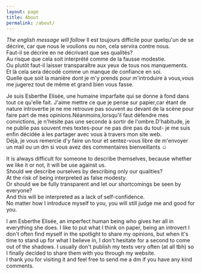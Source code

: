 ```yaml
---
layout: page
title: About
permalink: /about/
---
```

<i> The english message will follow </i>
Il est toujours difficile pour quelqu'un de se décrire, car que nous le voulions ou non, cela servira contre nous. <br>
Faut-il se décrire en ne décrivant que ses qualités? <br>
Au risque que cela soit interprété comme de la fausse modestie. <br>
Ou plutôt faut-il laisser transparaître aux yeux de tous nos manquements. <br>
Et là cela sera décodé comme un manque de confiance en soi. <br>
Quelle que soit la manière dont je m'y prends pour m'introduire à vous,vous me jugerez tout de même et grand bien vous fasse.<br>

<p>Je suis Esberthe Elisée, une humaine imparfaite qui se donne à fond dans tout ce qu'elle fait. J'aime mettre ce que je pense sur papier,car étant de nature introvertie je ne me retrouve pas souvent au devant de la scène pour faire part de mes opinions.Néanmoins,lorsqu'il faut défendre mes convictions, je n'hésite pas une seconde à sortir de l'ombre.D'habitude, je ne publie pas souvent mes textes-pour ne pas dire pas du tout- je me suis enfin décidée à les partager avec vous à travers mon site web.<br>
Déjà, je vous remercie d'y faire un tour et sentez-vous libre de m'envoyer un mail ou un dm si vous avez des commentaires bienveillants ☺ </p>

It is always difficult for someone to describe themselves, because whether we like it or not, it will be use against us.<br> 
Should we describe ourselves by describing only our qualities?  <br> 
At the risk of being interpreted as false modesty. <br> 
Or should we be fully transparent and let our shortcomings be seen by everyone? <br> 
And this will be interpreted as a lack of self-confidence. <br> 
No matter how I introduce myself to you, you will still judge me and good for you.<br> 

<p> I am Esberthe Elisée, an imperfect human being who gives her all in everything she does. I like to put what I think on paper, being an introvert I don't often find myself in the spotlight to share my opinions, but when it's time to stand up for what I believe in, I don't hesitate for a second to come out of the shadows. I usually don't publish my texts very often (at all tbh) so I finally decided to share them with you through my website.<br>
I thank you for visiting it and feel free to send me a dm if you have any kind comments.<br></p>

